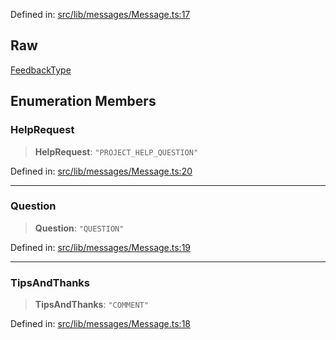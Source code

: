 Defined in: [src/lib/messages/Message.ts:17](https://github.com/bhavjitChauhan/khan-api/blob/67d30ab4498111952301bcaddbef9a132bf75105/src/lib/messages/Message.ts#L17)

## Raw

[FeedbackType](api/enumerations%5CFeedbackType.md)

## Enumeration Members

### HelpRequest

> **HelpRequest**: `"PROJECT_HELP_QUESTION"`

Defined in: [src/lib/messages/Message.ts:20](https://github.com/bhavjitChauhan/khan-api/blob/67d30ab4498111952301bcaddbef9a132bf75105/src/lib/messages/Message.ts#L20)

***

### Question

> **Question**: `"QUESTION"`

Defined in: [src/lib/messages/Message.ts:19](https://github.com/bhavjitChauhan/khan-api/blob/67d30ab4498111952301bcaddbef9a132bf75105/src/lib/messages/Message.ts#L19)

***

### TipsAndThanks

> **TipsAndThanks**: `"COMMENT"`

Defined in: [src/lib/messages/Message.ts:18](https://github.com/bhavjitChauhan/khan-api/blob/67d30ab4498111952301bcaddbef9a132bf75105/src/lib/messages/Message.ts#L18)

